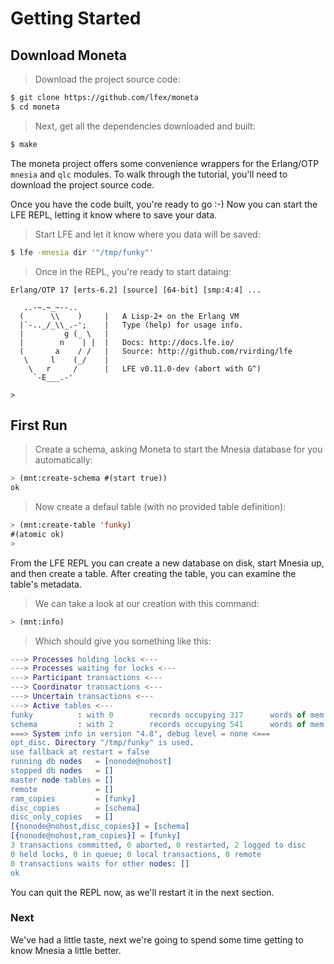 # Getting Started

## Download Moneta

> Download the project source code:

```bash
$ git clone https://github.com/lfex/moneta
$ cd moneta
```

> Next, get all the dependencies downloaded and built:

```bash
$ make
```

The moneta project offers some convenience wrappers for the Erlang/OTP ``mnesia`` and ``qlc`` modules. To walk through the tutorial, you'll need to download the project source code.

Once you have the code built, you're ready to go :-) Now you can start the LFE REPL, letting it know where to save your data.

> Start LFE and let it know where you data will be saved:

```bash
$ lfe -mnesia dir '"/tmp/funky"'
```

> Once in the REPL, you're ready to start dataing:

```
Erlang/OTP 17 [erts-6.2] [source] [64-bit] [smp:4:4] ...

   ..-~.~_~--..
  (      \\    )     |   A Lisp-2+ on the Erlang VM
  |`-.._/_\\_.-';    |   Type (help) for usage info.
  |         g (_ \   |
  |        n    | |  |   Docs: http://docs.lfe.io/
  (       a    / /   |   Source: http://github.com/rvirding/lfe
   \     l    (_/    |
    \   r     /      |   LFE v0.11.0-dev (abort with G^)
     `-E___.-'

>
```


## First Run

> Create a schema, asking Moneta to start the Mnesia database for you automatically:

```cl
> (mnt:create-schema #(start true))
ok
```

> Now create a defaul table (with no provided table definition):

```cl
> (mnt:create-table 'funky)
#(atomic ok)
>
```

From the LFE REPL you can create a new database on disk, start Mnesia
up, and then create a table. After creating the table, you can examine the table's metadata.

> We can take a look at our creation with this command:

```cl
> (mnt:info)
```

> Which should give you something like this:

```erlang
---> Processes holding locks <---
---> Processes waiting for locks <---
---> Participant transactions <---
---> Coordinator transactions <---
---> Uncertain transactions <---
---> Active tables <---
funky          : with 0        records occupying 317      words of mem
schema         : with 2        records occupying 541      words of mem
===> System info in version "4.8", debug level = none <===
opt_disc. Directory "/tmp/funky" is used.
use fallback at restart = false
running db nodes   = [nonode@nohost]
stopped db nodes   = []
master node tables = []
remote             = []
ram_copies         = [funky]
disc_copies        = [schema]
disc_only_copies   = []
[{nonode@nohost,disc_copies}] = [schema]
[{nonode@nohost,ram_copies}] = [funky]
3 transactions committed, 0 aborted, 0 restarted, 2 logged to disc
0 held locks, 0 in queue; 0 local transactions, 0 remote
0 transactions waits for other nodes: []
ok
```

You can quit the REPL now, as we'll restart it in the next section.


### Next

We've had a little taste, next we're going to spend some time getting to know
Mnesia a little better.
